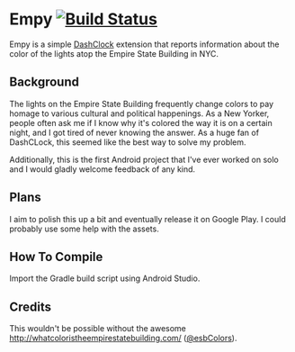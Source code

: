 Empy [![Build Status](https://travis-ci.org/chrnola/empy.svg?branch=master)](https://travis-ci.org/chrnola/empy)
====

Empy is a simple [DashClock](https://code.google.com/p/dashclock/) extension that reports information about the color of the lights atop the Empire State Building in NYC.

Background
----------

The lights on the Empire State Building frequently change colors to pay homage to various cultural and political happenings. As a New Yorker, people often ask me if I know why it's colored the way it is on a certain night, and I got tired of never knowing the answer. As a huge fan of DashCLock, this seemed like the best way to solve my problem.

Additionally, this is the first Android project that I've ever worked on solo and I would gladly welcome feedback of any kind.

Plans
-----

I aim to polish this up a bit and eventually release it on Google Play. I could probably use some help with the assets.

How To Compile
--------------

Import the Gradle build script using Android Studio.

Credits
-------
This wouldn't be possible without the awesome http://whatcoloristheempirestatebuilding.com/ ([@esbColors](https://twitter.com/esbcolors)).
